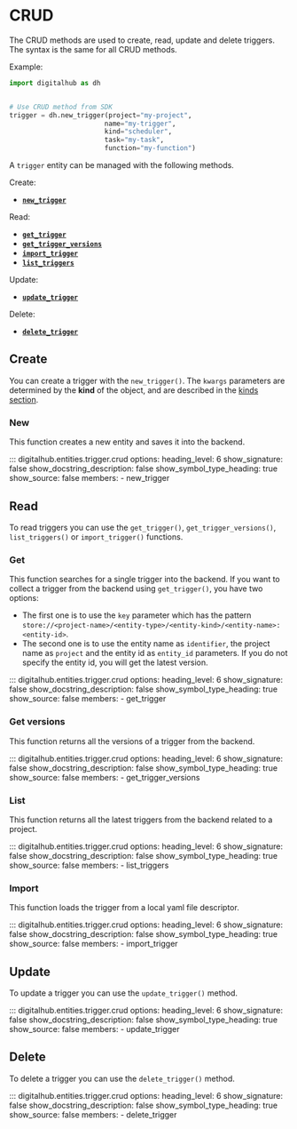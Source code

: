 # CRUD

The CRUD methods are used to create, read, update and delete triggers. The syntax is the same for all CRUD methods.

Example:

```python
import digitalhub as dh


# Use CRUD method from SDK
trigger = dh.new_trigger(project="my-project",
                        name="my-trigger",
                        kind="scheduler",
                        task="my-task",
                        function="my-function")
```

A `trigger` entity can be managed with the following methods.

Create:

- [**`new_trigger`**](#new)

Read:

- [**`get_trigger`**](#get)
- [**`get_trigger_versions`**](#get-versions)
- [**`import_trigger`**](#import)
- [**`list_triggers`**](#list)

Update:

- [**`update_trigger`**](#update)

Delete:

- [**`delete_trigger`**](#delete)

## Create

You can create a trigger with the `new_trigger()`.
The `kwargs` parameters are determined by the **kind** of the object, and are described in the [kinds section](kinds.md).

### New

This function creates a new entity and saves it into the backend.

::: digitalhub.entities.trigger.crud
    options:
        heading_level: 6
        show_signature: false
        show_docstring_description: false
        show_symbol_type_heading: true
        show_source: false
        members:
            - new_trigger

## Read

To read triggers you can use the `get_trigger()`, `get_trigger_versions()`, `list_triggers()` or `import_trigger()` functions.

### Get

This function searches for a single trigger into the backend.
If you want to collect a trigger from the backend using `get_trigger()`, you have two options:

- The first one is to use the `key` parameter which has the pattern `store://<project-name>/<entity-type>/<entity-kind>/<entity-name>:<entity-id>`.
- The second one is to use the entity name as `identifier`, the project name as `project` and the entity id as `entity_id` parameters. If you do not specify the entity id, you will get the latest version.

::: digitalhub.entities.trigger.crud
    options:
        heading_level: 6
        show_signature: false
        show_docstring_description: false
        show_symbol_type_heading: true
        show_source: false
        members:
            - get_trigger

### Get versions

This function returns all the versions of a trigger from the backend.

::: digitalhub.entities.trigger.crud
    options:
        heading_level: 6
        show_signature: false
        show_docstring_description: false
        show_symbol_type_heading: true
        show_source: false
        members:
            - get_trigger_versions

### List

This function returns all the latest triggers from the backend related to a project.

::: digitalhub.entities.trigger.crud
    options:
        heading_level: 6
        show_signature: false
        show_docstring_description: false
        show_symbol_type_heading: true
        show_source: false
        members:
            - list_triggers

### Import

This function loads the trigger from a local yaml file descriptor.

::: digitalhub.entities.trigger.crud
    options:
        heading_level: 6
        show_signature: false
        show_docstring_description: false
        show_symbol_type_heading: true
        show_source: false
        members:
            - import_trigger

## Update

To update a trigger you can use the `update_trigger()` method.

::: digitalhub.entities.trigger.crud
    options:
        heading_level: 6
        show_signature: false
        show_docstring_description: false
        show_symbol_type_heading: true
        show_source: false
        members:
            - update_trigger

## Delete

To delete a trigger you can use the `delete_trigger()` method.

::: digitalhub.entities.trigger.crud
    options:
        heading_level: 6
        show_signature: false
        show_docstring_description: false
        show_symbol_type_heading: true
        show_source: false
        members:
            - delete_trigger
